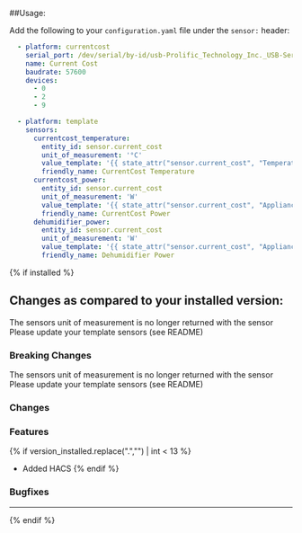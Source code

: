 ##Usage:

Add the following to your `configuration.yaml` file under the `sensor:` header:

```yaml
  - platform: currentcost
    serial_port: /dev/serial/by-id/usb-Prolific_Technology_Inc._USB-Serial_Controller-if00-port0
    name: Current Cost
    baudrate: 57600
    devices:
      - 0
      - 2
      - 9

  - platform: template
    sensors:
      currentcost_temperature:
        entity_id: sensor.current_cost
        unit_of_measurement: '°C'
        value_template: '{{ state_attr("sensor.current_cost", "Temperature") }}'
        friendly_name: CurrentCost Temperature
      currentcost_power:
        entity_id: sensor.current_cost
        unit_of_measurement: 'W'
        value_template: '{{ state_attr("sensor.current_cost", "Appliance 0") }}'
        friendly_name: CurrentCost Power
      dehumidifier_power:
        entity_id: sensor.current_cost
        unit_of_measurement: 'W'
        value_template: '{{ state_attr("sensor.current_cost", "Appliance 2") }}'
        friendly_name: Dehumidifier Power
```

{% if installed %}

## Changes as compared to your installed version:
The sensors unit of measurement is no longer returned with the sensor
Please update your template sensors (see README)

### Breaking Changes
The sensors unit of measurement is no longer returned with the sensor
Please update your template sensors (see README)

### Changes

### Features

{% if version_installed.replace(".","") | int < 13  %}
- Added HACS
{% endif %}

### Bugfixes

---
{% endif %}